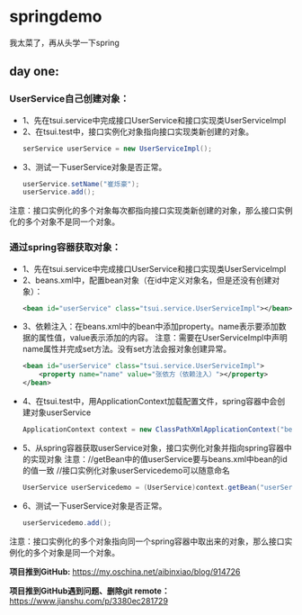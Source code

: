 # springdemo
我太菜了，再从头学一下spring
## day one:
### UserService自己创建对象：
- 1、先在tsui.service中完成接口UserService和接口实现类UserServiceImpl
- 2、在tsui.test中，接口实例化对象指向接口实现类新创建的对象。
	``` java
	serService userService = new UserServiceImpl();
	```
- 3、测试一下userService对象是否正常。
	``` java
	userService.setName("崔烁豪");
	userService.add();
	```
注意：接口实例化的多个对象每次都指向接口实现类新创建的对象，那么接口实例化的多个对象不是同一个对象。


### 通过spring容器获取对象：
- 1、先在tsui.service中完成接口UserService和接口实现类UserServiceImpl
- 2、beans.xml中，配置bean对象（在id中定义对象名，但是还没有创建对象）：
    ``` xml
	<bean id="userService" class="tsui.service.UserServiceImpl"></bean>
	```
- 3、依赖注入：在beans.xml中的bean中添加property。name表示要添加数据的属性值，value表示添加的内容。
  注意：需要在UserServiceImpl中声明name属性并完成set方法。没有set方法会报对象创建异常。
	``` xml
	<bean id="userService" class="tsui.service.UserServiceImpl">
		<property name="name" value="张依方（依赖注入）"></property>
	</bean>
	```
- 4、在tsui.test中，用ApplicationContext加载配置文件，spring容器中会创建对象userService
	``` java
    ApplicationContext context = new ClassPathXmlApplicationContext("beans.xml");
    ```
- 5、从spring容器获取userService对象，接口实例化对象并指向spring容器中的实现对象
    注意：//getBean中的值userService要与beans.xml中bean的id的值一致
          //接口实例化对象userServicedemo可以随意命名
	``` java
    UserService userServicedemo = (UserService)context.getBean("userService");
    ```
- 6、测试一下userService对象是否正常。
	``` java
    userServicedemo.add();
    ```
注意：接口实例化的多个对象指向同一个spring容器中取出来的对象，那么接口实例化的多个对象是同一个对象。


**项目推到GitHub:**
https://my.oschina.net/aibinxiao/blog/914726

**项目推到GitHub遇到问题、删除git remote：**
https://www.jianshu.com/p/3380ec281729
